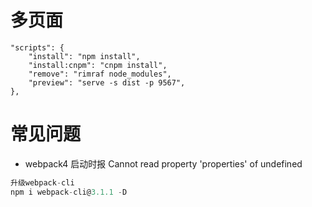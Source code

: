 # 多页面

```
"scripts": {
    "install": "npm install",
    "install:cnpm": "cnpm install",
    "remove": "rimraf node_modules",
    "preview": "serve -s dist -p 9567",
},
```

# 常见问题

- webpack4 启动时报 Cannot read property 'properties' of undefined

```js
升级webpack-cli
npm i webpack-cli@3.1.1 -D
```
